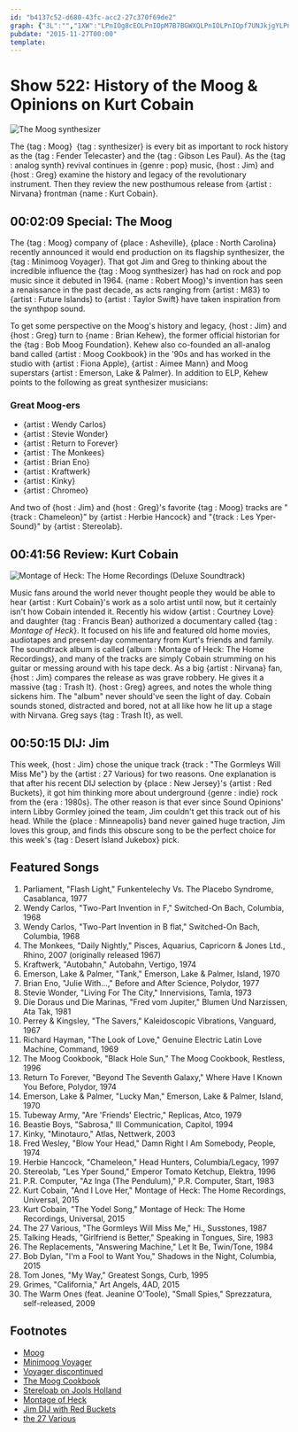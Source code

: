 ```yaml
---
id: "b4137c52-d680-43fc-acc2-27c370f69de2"
graph: {"3L":"","1XW":"LPnIOg8cEOLPnIOpM7B7BGWXQLPnIOLPnIOpf7UNJkjgYLPnIOJkjgYpf7UNBQsAMpM7B7BQsAMX6cfdBHm1GBQsAM","2BR":"QhppnqYVo9"}
pubdate: "2015-11-27T00:00"
template: 
---
```






# Show 522: History of the Moog & Opinions on Kurt Cobain

![The Moog synthesizer](https://static.soundopinions.org/images/2015/moog_web.jpg)

The {tag : Moog}  {tag : synthesizer} is every bit as important to rock history as the {tag : Fender Telecaster} and the {tag : Gibson Les Paul}. As the {tag : analog synth} revival continues in {genre : pop} music, {host : Jim} and {host : Greg} examine the history and legacy of the revolutionary instrument. Then they review the new posthumous release from {artist : Nirvana} frontman {name : Kurt Cobain}.



## 00:02:09 Special: The Moog

The {tag : Moog} company of {place : Asheville}, {place : North Carolina} recently announced it would end production on its flagship synthesizer, the {tag : Minimoog Voyager}. That got Jim and Greg to thinking about the incredible influence the {tag : Moog synthesizer} has had on rock and pop music since it debuted in 1964. {name : Robert Moog}'s invention has seen a renaissance in the past decade, as acts ranging from {artist : M83} to {artist : Future Islands} to {artist : Taylor Swift} have taken inspiration from the synthpop sound.

To get some perspective on the Moog's history and legacy, {host : Jim} and {host : Greg} turn to {name : Brian Kehew}, the former official  historian for the {tag : Bob Moog Foundation}. Kehew also co-founded an all-analog band called {artist : Moog Cookbook} in the '90s and has worked in the studio with {artist : Fiona Apple}, {artist : Aimee Mann} and Moog superstars {artist : Emerson, Lake & Palmer}. In addition to ELP, Kehew points to the following as great synthesizer musicians:


### Great Moog-ers

- {artist : Wendy Carlos}
- {artist : Stevie Wonder}
- {artist : Return to Forever}
- {artist : The Monkees}
- {artist : Brian Eno}
- {artist : Kraftwerk}
- {artist : Kinky}
- {artist : Chromeo}

And two of {host : Jim} and {host : Greg}'s favorite {tag : Moog} tracks are "{track : Chameleon}" by {artist : Herbie Hancock} and "{track : Les Yper-Sound}" by {artist : Stereolab}.



## 00:41:56 Review: Kurt Cobain

![Montage of Heck: The Home Recordings (Deluxe Soundtrack)](https://static.soundopinions.org/assets/522/1XW0.jpg)

Music fans around the world never thought people they would be able to hear {artist : Kurt Cobain}'s work as a solo artist until now, but it certainly isn't how Cobain intended it. Recently his widow {artist : Courtney Love} and daughter {tag : Francis Bean} authorized a documentary called {tag : *Montage of Heck*}. It focused on his life and featured old home movies, audiotapes and present-day commentary from Kurt's friends and family. The soundtrack album is called {album : Montage of Heck: The Home Recordings}, and many of the tracks are simply Cobain strumming on his guitar or messing around with his tape deck. As a big {artist : Nirvana} fan, {host : Jim} compares the release as was grave robbery. He gives it a massive {tag : Trash It}. {host : Greg} agrees, and notes the whole thing sickens him. The "album" never should've seen the light of day. Cobain sounds stoned, distracted and bored, not at all like how he lit up a stage with Nirvana. Greg says {tag : Trash It}, as well.



## 00:50:15 DIJ: Jim

This week, {host : Jim} chose the unique track {track : "The Gormleys Will Miss Me"} by the {artist : 27 Various} for two reasons. One explanation is that after his recent DIJ selection by {place : New Jersey}'s {artist : Red Buckets}, it got him thinking more about underground {genre : indie} rock from the {era : 1980s}. The other reason is that ever since Sound Opinions' intern Libby Gormley joined the team, Jim couldn't get this track out of his head. While the {place : Minneapolis} band never gained huge traction, Jim loves this group, and finds this obscure song to be the perfect choice for this week's {tag : Desert Island Jukebox} pick.



## Featured Songs

1. Parliament, "Flash Light," Funkentelechy Vs. The Placebo Syndrome, Casablanca, 1977
2. Wendy Carlos, "Two-Part Invention in F," Switched-On Bach, Columbia, 1968
3. Wendy Carlos, "Two-Part Invention in B flat," Switched-On Bach, Columbia, 1968
4. The Monkees, "Daily Nightly," Pisces, Aquarius, Capricorn & Jones Ltd., Rhino, 2007 (originally released 1967)
5. Kraftwerk, "Autobahn," Autobahn, Vertigo, 1974
6. Emerson, Lake & Palmer, "Tank," Emerson, Lake & Palmer, Island, 1970
7. Brian Eno, "Julie With…," Before and After Science, Polydor, 1977
8. Stevie Wonder, "Living For The City," Innervisions, Tamla, 1973
9. Die Doraus und Die Marinas, "Fred vom Jupiter," Blumen Und Narzissen, Ata Tak, 1981
10. Perrey & Kingsley, "The Savers," Kaleidoscopic Vibrations, Vanguard, 1967
11. Richard Hayman, "The Look of Love," Genuine Electric Latin Love Machine, Command, 1969
12. The Moog Cookbook, "Black Hole Sun," The Moog Cookbook, Restless, 1996
13. Return To Forever, "Beyond The Seventh Galaxy," Where Have I Known You Before, Polydor, 1974
14. Emerson, Lake & Palmer, "Lucky Man," Emerson, Lake & Palmer, Island, 1970
15. Tubeway Army, "Are 'Friends' Electric," Replicas, Atco, 1979
16. Beastie Boys, "Sabrosa," Ill Communication, Capitol, 1994
17. Kinky, "Minotauro," Atlas, Nettwerk, 2003
18. Fred Wesley, "Blow Your Head," Damn Right I Am Somebody, People, 1974
19. Herbie Hancock, "Chameleon," Head Hunters, Columbia/Legacy, 1997
20. Stereolab, "Les Yper Sound," Emperor Tomato Ketchup, Elektra, 1996
21. P.R. Computer, "Az Inga (The Pendulum)," P.R. Computer, Start, 1983
22. Kurt Cobain, "And I Love Her," Montage of Heck: The Home Recordings, Universal, 2015
23. Kurt Cobain, "The Yodel Song," Montage of Heck: The Home Recordings, Universal, 2015
24. The 27 Various, "The Gormleys Will Miss Me," Hi., Susstones, 1987
25. Talking Heads, "Girlfriend is Better," Speaking in Tongues, Sire, 1983
26. The Replacements, "Answering Machine," Let It Be, Twin/Tone, 1984
27. Bob Dylan, "I'm a Fool to Want You," Shadows in the Night, Columbia, 2015
28. Tom Jones, "My Way," Greatest Songs, Curb, 1995
29. Grimes, "California," Art Angels, 4AD, 2015
30. The Warm Ones (feat. Jeanine O'Toole), "Small Spies," Sprezzatura, self-released, 2009



## Footnotes

- [Moog](http://www.moogmusic.com/)
- [Minimoog Voyager](http://www.moogmusic.com/news/end-voyage-final-production-iconic-synthesizer)
- [Voyager discontinued](http://www.sonicscoop.com/2012/09/21/moog-to-discontinue-minimoog-voyager-select-series/#sthash.ihmaypeN.dpbs)
- [The Moog Cookbook](https://itunes.apple.com/us/artist/the-moog-cookbook/id40104930)
- [Stereloab on Jools Holland](https://www.youtube.com/watch?v=HdG4WpqIgvM)
- [Montage of Heck](http://www.hbo.com/documentaries/kurt-cobain-montage-of-heck)
- [Jim DIJ with Red Buckets](/show/519/#redbuckets)
- [the 27 Various](http://www.susstones.com/27various/)